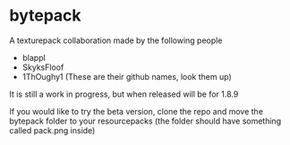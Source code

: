 # bytepack
 A texturepack collaboration made by the following people
 - blappl
 - SkyksFloof
 - 1ThOughy1
 (These are their github names, look them up)
 
 It is still a work in progress, but when released will be for 1.8.9
 
 If you would like to try the beta version, clone the repo and move the bytepack folder to your resourcepacks (the folder should have something called pack.png inside)
